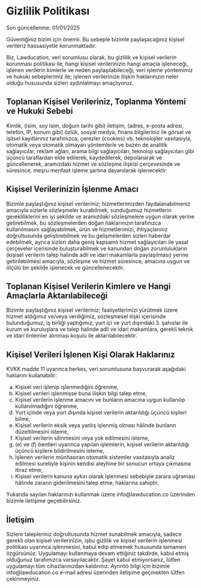 <h1>Gizlilik Politikası</h1>
<p>Son güncellenme: 01/01/2025</p>
<p>
Güvenliğiniz bizim için önemli. Bu sebeple bizimle paylaşacağınız kişisel verileriz hassasiyetle korunmaktadır.
</p>
<p>
Biz, Lawducation, veri sorumlusu olarak, bu gizlilik ve kişisel verilerin korunması politikası ile,
hangi kişisel verilerinizin hangi amaçla işleneceği, işlenen verilerin kimlerle ve neden paylaşılabileceği,
veri işleme yöntemimiz ve hukuki sebeplerimiz ile; işlenen verilerinize ilişkin haklarınızın neler
olduğu hususunda sizleri aydınlatmayı amaçlıyoruz.
</p>
<h2>Toplanan Kişisel Verileriniz, Toplanma Yöntemi ve Hukuki Sebebi</h2>
<p>
Kimlik, (isim, soy isim, doğum tarihi gibi) iletişim, (adres, e-posta adresi, telefon, IP, konum gibi)
özlük, sosyal medya, finans bilgileriniz ile görsel ve işitsel kayıtlarınız tarafımızca,
çerezler (cookies) vb. teknolojiler vasıtasıyla, otomatik veya otomatik olmayan yöntemlerle
ve bazen de analitik sağlayıcılar, reklam ağları, arama bilgi sağlayıcıları,
teknoloji sağlayıcıları gibi üçüncü taraflardan elde edilerek, kaydedilerek,
depolanarak ve güncellenerek, aramızdaki hizmet ve sözleşme ilişkisi çerçevesinde
ve süresince, meşru menfaat işleme şartına dayanılarak işlenecektir.
</p>
<h2>Kişisel Verilerinizin İşlenme Amacı</h2>
<p>
Bizimle paylaştığınız kişisel verileriniz; hizmetlerimizden faydalanabilmeniz
amacıyla sizlerle sözleşmeler kurabilmek, sunduğumuz hizmetlerin gerekliliklerini
en iyi şekilde ve aramızdaki sözleşmelere uygun olarak yerine getirebilmek,
bu sözleşmelerden doğan haklarınızın tarafınızca kullanılmasını sağlayabilmek,
ürün ve hizmetlerimizi, ihtiyaçlarınız doğrultusunda geliştirebilmek ve bu
gelişmelerden sizleri haberdar edebilmek, ayrıca sizleri daha geniş kapsamlı hizmet
sağlayıcıları ile yasal çerçeveler içerisinde buluşturabilmek ve kanundan doğan
zorunlulukların (kişisel verilerin talep halinde adli ve idari makamlarla paylaşılması)
yerine getirilebilmesi amacıyla, sözleşme ve hizmet süresince, amacına uygun ve ölçülü bir
şekilde işlenecek ve güncellenecektir.
</p>
<h2>Toplanan Kişisel Verilerin Kimlere ve Hangi Amaçlarla Aktarılabileceği</h2>
<p>
Bizimle paylaştığınız kişisel verileriniz; faaliyetlerimizi yürütmek üzere hizmet
aldığımız ve/veya verdiğimiz, sözleşmesel ilişki içerisinde bulunduğumuz,
iş birliği yaptığımız, yurt içi ve yurt dışındaki 3. şahıslar ile kurum ve
kuruluşlara ve talep halinde adli ve idari makamlara, gerekli teknik ve idari
önlemler alınması koşulu ile aktarılabilecektir.
</p>
<h2>Kişisel Verileri İşlenen Kişi Olarak Haklarınız</h2>
<p>KVKK madde 11 uyarınca herkes, veri sorumlusuna başvurarak aşağıdaki haklarını kullanabilir:</p>
<ol type="a">
<li>Kişisel veri işlenip işlenmediğini öğrenme,</li>
<li>Kişisel verileri işlenmişse buna ilişkin bilgi talep etme,</li>
<li>Kişisel verilerin işlenme amacını ve bunların amacına uygun kullanılıp kullanılmadığını öğrenme,</li>
<li>Yurt içinde veya yurt dışında kişisel verilerin aktarıldığı üçüncü kişileri bilme,</li>
<li>Kişisel verilerin eksik veya yanlış işlenmiş olması hâlinde bunların düzeltilmesini isteme,</li>
<li>Kişisel verilerin silinmesini veya yok edilmesini isteme,</li>
<li>(e) ve (f) bentleri uyarınca yapılan işlemlerin, kişisel verilerin aktarıldığı üçüncü kişilere bildirilmesini isteme,</li>
<li>İşlenen verilerin münhasıran otomatik sistemler vasıtasıyla analiz edilmesi suretiyle kişinin kendisi aleyhine bir sonucun ortaya çıkmasına itiraz etme,</li>
<li>Kişisel verilerin kanuna aykırı olarak işlenmesi sebebiyle zarara uğraması hâlinde zararın giderilmesini talep etme, haklarına sahiptir.</li>
</ol>
<p>Yukarıda sayılan haklarınızı kullanmak üzere info@lawducation.co üzerinden bizimle iletişime geçebilirsiniz.</p>
<h2>İletişim</h2>
<p>
Sizlere talepleriniz doğrultusunda hizmet sunabilmek amacıyla, sadece gerekli olan kişisel verilerinizin,
işbu gizlilik ve kişisel verilerin işlenmesi politikası uyarınca işlenmesini, kabul edip etmemek hususunda tamamen özgürsünüz. Uygulamayı kullanmaya devam ettiğiniz takdirde, kabul etmiş olduğunuz tarafımızca varsayılacaktır. Şayet kabul etmiyorsanız, lütfen uygulamayı tüm cihazlarınızdan kaldırınız. Ayrıntılı bilgi için bizimle info@lawducation.co e-mail adresi üzerinden iletişime geçmekten lütfen çekinmeyiniz.
</p>
